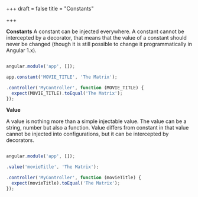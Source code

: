 +++
draft = false
title = "Constants"

+++

<b>Constants</b>
A constant can be injected everywhere. A constant cannot be intercepted by a decorator, that means that the value of a constant should never be changed (though it is still possible to change it programmatically in Angular 1.x).

```javascript

angular.module('app', []);

app.constant('MOVIE_TITLE', 'The Matrix');

.controller('MyController', function (MOVIE_TITLE) {
  expect(MOVIE_TITLE).toEqual('The Matrix');
});


```

<b>Value</b>

A value is nothing more than a simple injectable value. The value can be a string, number but also a function. Value differs from constant in that value cannot be injected into configurations, but it can be intercepted by decorators.

```javascript

angular.module('app', []);

.value('movieTitle', 'The Matrix');

.controller('MyController', function (movieTitle) {
  expect(movieTitle).toEqual('The Matrix');
});

```

